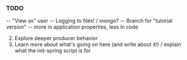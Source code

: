 ### TODO
 -- "View as" user
 -- Logging to files! / mongo?
 -- Branch for "tutorial version"
 -- more in application properties, less in code

2. Explore deeper producer behavior
3. Learn more about what's going on here (and write about it!) / explain what the init-spring script is for
